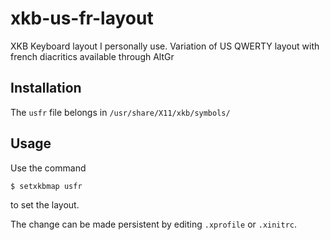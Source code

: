 # xkb-us-fr-layout
XKB Keyboard layout I personally use. Variation of US QWERTY layout with french diacritics available through AltGr

## Installation
The `usfr` file belongs in `/usr/share/X11/xkb/symbols/`

## Usage
Use the command
```bash
$ setxkbmap usfr
```
to set the layout.

The change can be made persistent by editing `.xprofile` or `.xinitrc`.
